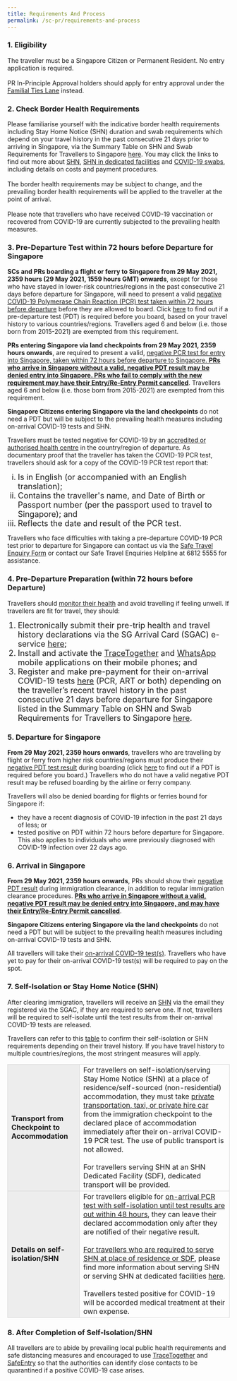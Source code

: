 ```yaml
---
title: Requirements And Process
permalink: /sc-pr/requirements-and-process
---
```

### 1. Eligibility 

<span class="font-size:16px;">The traveller must be a Singapore Citizen or Permanent Resident. No entry application is required.<br/><br/>PR In-Principle Approval holders should apply for entry approval under the <a href="https://safetravel.ica.gov.sg/scpr-familial-ties-lane/requirements-and-process">Familial Ties Lane</a> instead.</span>
            
### 2. Check Border Health Requirements

<span class="font-size:16px;">Please familiarise yourself with the indicative border health requirements including Stay Home Notice (SHN) duration and swab requirements which depend on your travel history in the past consecutive 21 days prior to arriving in Singapore, via the Summary Table on SHN and Swab Requirements for Travellers to Singapore <a href="https://safetravel.ica.gov.sg/files/SHN-and-swab-summary.pdf">here</a>. You may click the links to find out more about <a href="https://safetravel.ica.gov.sg/health/shn">SHN</a>, <a href="https://safetravel.ica.gov.sg/health/shn/sdf">SHN in dedicated facilities</a> and <a href="https://safetravel.ica.gov.sg/health/covid19-tests/pcrtest">COVID-19 swabs</a>, including details on costs and payment procedures.<br/><br/>
The border health requirements may be subject to change, and the prevailing border health requirements will be applied to the traveller at the point of arrival. <br/><br/>
Please note that travellers who have received COVID-19 vaccination or recovered from COVID-19 are currently subjected to the prevailing health measures.	
</span>

<div id="PDT"></div>

### 3. Pre-Departure Test within 72 hours before Departure for Singapore

<span class="font-size:16px;"><b>SCs and PRs boarding a flight or ferry to Singapore from 29 May 2021, 2359 hours (29 May 2021, 1559 hours GMT) onwards</b>, except for those who have stayed in lower-risk countries/regions in the past consecutive 21 days before departure for Singapore, will need to present a valid <u>negative COVID-19 Polymerase Chain Reaction (PCR) test taken within 72 hours before departure</u> before they are allowed to board. Click <a href="https://safetravel.ica.gov.sg/files/SHN-and-swab-summary.pdf">here</a> to find out if a pre-departure test (PDT) is required before you board, based on your travel history to various countries/regions. Travellers aged 6 and below (i.e. those born from 2015-2021) are exempted from this requirement.</span>

<span class="font-size:16px;"><b>PRs entering Singapore via land checkpoints from 29 May 2021, 2359 hours onwards</b>, are required to present a valid, <u>negative PCR test for entry into Singapore, taken within 72 hours before departure to Singapore. <b>PRs who arrive in Singapore without a valid, negative PDT result may be denied entry into Singapore. PRs who fail to comply with the new requirement may have their Entry/Re-Entry Permit cancelled</b></u>. Travellers aged 6 and below (i.e. those born from 2015-2021) are exempted from this requirement.</span>

<span class="font-size:16px;"><b>Singapore Citizens entering Singapore via the land checkpoints</b> do not need a PDT but will be subject to the prevailing health measures including on-arrival COVID-19 tests and SHN.</span>

<span class="font-size:16px;">Travellers must be tested negative for COVID-19 by an <a href="https://www.moh.gov.sg/covid-19/accreditation-bodies-for-covid-19-testing">accredited or authorised health centre</a> in the country/region of departure. As documentary proof that the traveller has taken the COVID-19 PCR test, travellers should ask for a copy of the COVID-19 PCR test report that:</span>
	
<ul style="margin-top: 0px; list-style-type: lower-roman;">
	<li style="font-size:18px;">Is in English (or accompanied with an English translation);</li>
	<li style="font-size:18px;">Contains the traveller's name, and Date of Birth or Passport number (per the passport used to travel to Singapore); and</li>
	<li style="font-size:18px;">Reflects the date and result of the PCR test.</li>
</ul>
	
<span class="font-size:16px;">Travellers who face difficulties with taking a pre-departure COVID-19 PCR test prior to departure for Singapore can contact us via the <a href="https://go.gov.sg/sto-enquiry">Safe Travel Enquiry Form</a> or contact our Safe Travel Enquiries Helpline at 6812 5555 for assistance.</span>


### 4. Pre-Departure Preparation (within 72 hours before Departure)

Travellers should <a href="https://safetravel.ica.gov.sg/health/covid19-symptoms">monitor their health</a> and avoid travelling if feeling unwell. If travellers are fit for travel, they should:

<ul style="margin-top:0px; list-style-type: decimal;">
	<li style="font-size:18px;">Electronically submit their pre-trip health and travel history declarations via the SG Arrival Card (SGAC) e-service <a href="https://eservices.ica.gov.sg/sgarrivalcard/">here</a>;</li> 
	<li style="font-size:18px;">Install and activate the <a href="https://www.tracetogether.gov.sg/">TraceTogether</a> and <a href="https://www.whatsapp.com/download">WhatsApp</a> mobile applications on their mobile phones; and</li>
	<li style="font-size:18px;">Register and make pre-payment for their on-arrival COVID-19 tests <a href="https://safetravel.changiairport.com/#/">here</a> (PCR, ART or both) depending on the traveller’s recent travel history in the past consecutive 21 days before departure for Singapore listed in the Summary Table on SHN and Swab Requirements for Travellers to Singapore <a href="https://govtech-stp-staging.netlify.app/files/SHN-and-swab-summary.pdf">here</a>.</li> 
</ul>

### 5. Departure for Singapore
 
<b>From 29 May 2021, 2359 hours onwards</b>, travellers who are travelling by flight or ferry from higher risk countries/regions must produce their <a href="/sc-pr/requirements-and-process#pdt">negative PDT test result</a> during boarding (click <a href="https://safetravel.ica.gov.sg/files/SHN-and-swab-summary.pdf">here</a> to find out if a PDT is required before you board.) Travellers who do not have a valid negative PDT result may be refused boarding by the airline or ferry company.

Travellers will also be denied boarding for flights or ferries bound for Singapore if:
- they have a recent diagnosis of COVID-19 infection in the past 21 days of less; or
- tested positive on PDT within 72 hours before departure for Singapore. This also applies to individuals who were previously diagnosed with COVID-19 infection over 22 days ago.

### 6. Arrival in Singapore

<b>From 29 May 2021, 2359 hours onwards</b>, PRs should show their <a href="/sc-pr/requirements-and-process#pdt">negative PDT result</a> during immigration clearance, in addition to regular immigration clearance procedures. <b><u>PRs who arrive in Singapore without a valid, negative PDT result may be denied entry into Singapore, and may have their Entry/Re-Entry Permit cancelled</u></b>.

<b>Singapore Citizens entering Singapore via the land checkpoints</b> do not need a PDT but will be subject to the prevailing health measures including on-arrival COVID-19 tests and SHN.

All travellers will take their <a href="https://safetravel.ica.gov.sg/health/covid19-tests/pcrtest">on-arrival COVID-19 test(s)</a>. Travellers who have yet to pay for their on-arrival COVID-19 test(s) will be required to pay on the spot.

### 7. Self-Isolation or Stay Home Notice (SHN)

After clearing immigration, travellers will receive an <a href="https://safetravel.ica.gov.sg/health/shn">SHN</a> via the email they registered via the SGAC, if they are required to serve one. If not, travellers will be required to self-isolate until the test results from their on-arrival COVID-19 tests are released.

Travellers can refer to this <a href="https://safetravel.ica.gov.sg/files/SHN-and-swab-summary.pdf">table</a> to confirm their self-isolation or SHN requirements depending on their travel history. If you have travel history to multiple countries/regions, the most stringent measures will apply.

<table>
<tr>
<td style="font-size:16px; border-left:1px solid #D8D8D8; border-top:1px solid #D8D8D8; border-bottom:1px solid #D8D8D8; border-right:1px solid #D8D8D8; background-color:#EDEDED"><b>Transport from Checkpoint to Accommodation</b></td>
<td style="font-size:16px;border-right:1px solid #D8D8D8; border-top:1px solid #D8D8D8; border-bottom:1px solid #D8D8D8;">For travellers on self-isolation/serving Stay Home Notice (SHN) at a place of residence/self-sourced (non-residential) accommodation, they must take <a href="https://safetravel.ica.gov.sg/health/faq#transport">private transportation, taxi, or private hire car</a> from the immigration checkpoint to the declared place of accommodation immediately after their on-arrival COVID-19 PCR test. The use of public transport is not allowed.<br/><br/>
For travellers serving SHN at an SHN Dedicated Facility (SDF), dedicated transport will be provided.
</td>
</tr>
<tr>
<td style="font-size:16px;border-left:1px solid #D8D8D8;border-bottom:1px solid #D8D8D8; border-right:1px solid #D8D8D8; background-color:#EDEDED"><b>Details on self-isolation/SHN</b></td>
<td style="font-size:16px;border-right:1px solid #D8D8D8;border-bottom:1px solid #D8D8D8;">For travellers eligible for <u>on-arrival PCR test with self-isolation until test results are out within 48 hours</u>, they can leave their declared accommodation only after they are notified of their negative result.<br/><br/>
<u>For travellers who are required to serve SHN at place of residence or SDF</u>, please find more information about serving SHN or serving SHN at dedicated facilities <a href="https://safetravel.ica.gov.sg/health/shn">here</a>.<br/><br/>
Travellers tested positive for COVID-19 will be accorded medical treatment at their own expense.
</td>
</tr>
</table>

### 8. After Completion of Self-Isolation/SHN

All travellers are to abide by prevailing local public health requirements and safe distancing measures and encouraged to use <a href="https://www.tracetogether.gov.sg/">TraceTogether</a> and <a href="https://www.safeentry.gov.sg/">SafeEntry</a> so that the authorities can identify close contacts to be quarantined if a positive COVID-19 case arises.